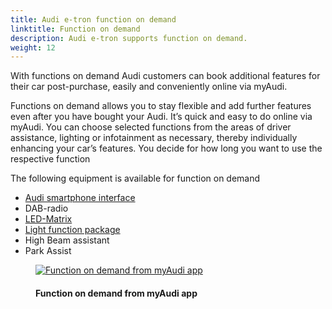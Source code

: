 ```yaml
---
title: Audi e-tron function on demand
linktitle: Function on demand
description: Audi e-tron supports function on demand.
weight: 12
---
```

<!-- markdownlint-disable MD033 -->

With functions on demand Audi customers can book additional features for their car post-purchase, easily and conveniently online via myAudi.

Functions on demand allows you to stay flexible and add further features even after you have bought your Audi. It’s quick and easy to do online via myAudi. You can choose selected functions from the areas of driver assistance, lighting or infotainment as necessary, thereby individually enhancing your car’s features. You decide for how long you want to use the respective function

The following equipment is available for function on demand

- [Audi smartphone interface](/models/e-tron/technology/uiandoperations/smartphoneinterface/)
- DAB-radio
- [LED-Matrix](/models/e-tron/technology/lights/#hd-matrix-led-headlights)
- [Light function package](/models/e-tron/technology/lights/#hd-matrix-led-headlights)
- High Beam assistant
- Park Assist

<figure>
    <a href="https://media.electrichasgoneaudi.net/multimedia/models/e-tron/technology/fod/fod1.jpg">
        <img src="https://media.electrichasgoneaudi.net/multimedia/models/e-tron/technology/fod/fod1s.jpg"
        class="img-fluid" alt="Function on demand from myAudi app" title="Function on demand from myAudi app">
    </a>
    <figcaption><h4>Function on demand from myAudi app</h4></figcaption>
</figure>
